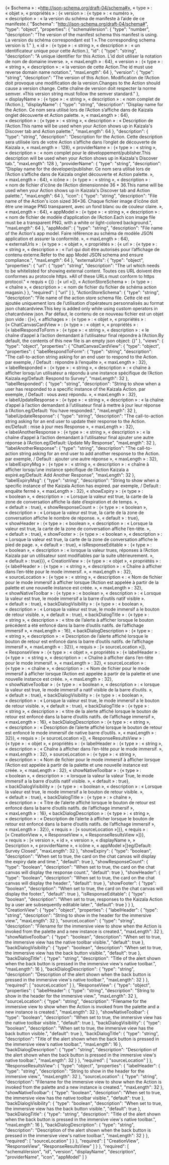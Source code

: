 <span data-ttu-id="773e1-101">{« $schema » : «http://json-schema.org/draft-04/schema#», « type » : « objet », « propriétés » : {« version » : {« type » : « numéro », « description » : « la version du schéma de manifeste à l’aide de ce manifeste.</span><span class="sxs-lookup"><span data-stu-id="773e1-101">{ "$schema": "http://json-schema.org/draft-04/schema#", "type": "object", "properties": { "schemaVersion": { "type": "number", "description": "The version of the manifest schema this manifest is using.</span></span> <span data-ttu-id="773e1-102">La version du schéma correspondant est 1 ».</span><span class="sxs-lookup"><span data-stu-id="773e1-102">The corresponding schema version is 1."</span></span>
<span data-ttu-id="773e1-103">}, « id » : {« type » : « string », « description » : « un identificateur unique pour cette Action.</span><span class="sxs-lookup"><span data-stu-id="773e1-103">}, "id": { "type": "string", "description": "A unique identifier for this Action.</span></span> <span data-ttu-id="773e1-104">L’id doit utiliser la notation de nom de domaine inverse. », « maxLength » : 64}, « version » : {« type » : « string », « description » : « la version de cette Action.</span><span class="sxs-lookup"><span data-stu-id="773e1-104">The id must use reverse domain name notation.", "maxLength": 64 }, "version": { "type": "string", "description": "The version of this Action.</span></span> <span data-ttu-id="773e1-105">Modification de l’Action doit provoque une modification de la version.</span><span class="sxs-lookup"><span data-stu-id="773e1-105">Changes to the Action should cause a version change.</span></span> <span data-ttu-id="773e1-106">Cette chaîne de version doit respecter la norme semver. »</span><span class="sxs-lookup"><span data-stu-id="773e1-106">This version string must follow the semver standard."</span></span>
<span data-ttu-id="773e1-107">}, « displayName » : {« type » : « string », « description » : « nom complet de l’Action.</span><span class="sxs-lookup"><span data-stu-id="773e1-107">}, "displayName": { "type": "string", "description": "Display name for the Action.</span></span> <span data-ttu-id="773e1-108">Ce nom sera utilisé lors de l’Action s’affiche dans de Kaizala onglet découverte et Action palette. », « maxLength » : 64}, « description » : {« type » : « string », « description » : « Description de l’Action.</span><span class="sxs-lookup"><span data-stu-id="773e1-108">This name will be used when your Action shows up in Kaizala's Discover tab and Action palette.", "maxLength": 64 }, "description": { "type": "string", "description": "Description for the Action.</span></span> <span data-ttu-id="773e1-109">Cette description sera utilisée lors de votre Action s’affiche dans l’onglet de découverte de Kaizala », « maxLength » : 128}, « providerName » : {« type » : « string », « description » : « nom complet pour le développement/publisher.</span><span class="sxs-lookup"><span data-stu-id="773e1-109">This description will be used when your Action shows up in Kaizala's Discover tab.", "maxLength": 128 }, "providerName": { "type": "string", "description": "Display name for the developer/publisher.</span></span> <span data-ttu-id="773e1-110">Ce nom sera utilisé lors de l’Action s’affiche dans de Kaizala onglet découverte et Action palette. », « maxLength » : 64}, « icône » : {« type » : « string », « description » : « nom de fichier d’icône de l’Action dimensionnée 36 \* 36.</span><span class="sxs-lookup"><span data-stu-id="773e1-110">This name will be used when your Action shows up in Kaizala's Discover tab and Action palette.", "maxLength": 64 }, "icon": { "type": "string", "description": "File name of the Action's icon sized 36\*36.</span></span> <span data-ttu-id="773e1-111">Chaque fichier image d’icône doit être une image PNG transparent, avec un fond blanc ou de couleur claire. », « maxLength » : 64}, « appModel » : {« type » : « string », « description » : « nom de fichier de modèle d’application de l’Action.</span><span class="sxs-lookup"><span data-stu-id="773e1-111">Each icon image file must be a transparent PNG, with a white or light-colored background.", "maxLength": 64 }, "appModel": { "type": "string", "description": "File name of the Action's app model.</span></span> <span data-ttu-id="773e1-112">Faire référence au schéma de modèle JSON application et assurer la conformité. », « maxLength » : 64}, « externalUrls » : {« type » : « objet », « propriétés » : {« url » : {« type » : « string », « description » : « l’url qui doit être autorisés pour l’affichage de contenu externe.</span><span class="sxs-lookup"><span data-stu-id="773e1-112">Refer to the app Model JSON schema and ensure compliance.", "maxLength": 64 }, "externalUrls": { "type": "object", "properties": { "url": { "type": "string", "description": "The url which needs to be whitelisted for showing external content.</span></span> <span data-ttu-id="773e1-113">Toutes ces URL doivent être conformes au protocole https. »</span><span class="sxs-lookup"><span data-stu-id="773e1-113">All of these URLs must conform to https protocol."</span></span>
<span data-ttu-id="773e1-114">« requis « {}} : [« url »]}, « ActionStoreSchema » : {« type » : « chaîne », « description » : « nom de fichier du fichier de schéma action magasin.</span><span class="sxs-lookup"><span data-stu-id="773e1-114">} }, "required": [ "url" ] }, "ActionStoreSchema": { "type": "string", "description": "File name of the action store schema file.</span></span> <span data-ttu-id="773e1-115">Cette clé est ajoutée uniquement lors de l’utilisation d’opérateurs personnalisés au format json chatcardview.</span><span class="sxs-lookup"><span data-stu-id="773e1-115">This key is added only while using custom operators in chatcardview json.</span></span> <span data-ttu-id="773e1-116">Par défaut, le contenu de ce nouveau fichier est un objet json vide : {}»}, « affichages » : {« type » : « objet », « propriétés » : {« ChatCanvasCardView » : {« type » : « objet », « propriétés » : {« labelRespondToForm » : {« type » : « string », « description » : « le chaîne d’appel à l’action demandant à l’utilisateur final répondre à l’Action.</span><span class="sxs-lookup"><span data-stu-id="773e1-116">By default, the contents of this new file is an empty json object: {}" }, "views": { "type": "object", "properties": { "ChatCanvasCardView": { "type": "object", "properties": { "labelRespondToForm": { "type": "string", "description": "The call-to-action string asking for an end user to respond to the Action.</span></span> <span data-ttu-id="773e1-117">par exemple, / Default : répondre à l’enquête », « maxLength » : 32}, « labelResponded » : {« type » : « string », « description » : « chaîne à afficher lorsqu’un utilisateur a répondu à une instance spécifique de l’Action Kaizala.</span><span class="sxs-lookup"><span data-stu-id="773e1-117">eg/Default: Respond to Survey", "maxLength": 32 }, "labelResponded": { "type": "string", "description": "String to show when a user has responded to a specific instance of the Kaizala Action.</span></span> <span data-ttu-id="773e1-118">par exemple, / Default : vous avez répondu. », « maxLength » : 32}, « labelUpdateResponse » : {« type » : « string », « description » : « la chaîne d’appel à l’action demandant à l’utilisateur final à mettre à jour leur réponse à l’Action.</span><span class="sxs-lookup"><span data-stu-id="773e1-118">eg/Default: You have responded.", "maxLength": 32 }, "labelUpdateResponse": { "type": "string", "description": "The call-to-action string asking for an end user to update their response to the Action.</span></span> <span data-ttu-id="773e1-119">ex/Default : mise à jour mes Response », « maxLength » : 32}, « labelAnotherResponse » : {« type » : « string », « description » : « la chaîne d’appel à l’action demandant à l’utilisateur final ajouter une autre réponse à l’Action.</span><span class="sxs-lookup"><span data-stu-id="773e1-119">eg/Default: Update My Response", "maxLength": 32 }, "labelAnotherResponse": { "type": "string", "description": "The call-to-action string asking for an end user to add another response to the Action.</span></span> <span data-ttu-id="773e1-120">par exemple, / Default : ajouter une autre réponse », « maxLength » : 32}, « labelExpiryMsg » : {« type » : « string », « description » : « chaîne à afficher lorsqu’une instance spécifique de l’Action Kaizala a expiré.</span><span class="sxs-lookup"><span data-stu-id="773e1-120">eg/Default: Add Another Response", "maxLength": 32 }, "labelExpiryMsg": { "type": "string", "description": "String to show when a specific instance of the Kaizala Action has expired.</span></span> <span data-ttu-id="773e1-121">par exemple, / Default : enquête fermé », « maxLength » : 32}, « showExpiry » : {« type » : « boolean », « description » : « Lorsque la valeur est true, la carte de la zone de conversation affiche la date d’expiration et de temps. », « default » : true}, « showResponseCount » : {« type » : « boolean », « description » : « Lorsque la valeur est true, la carte de la zone de conversation affiche le nombre de réponse. », « default » : true}, « showHeader » : {« type » : « boolean », « description » : « Lorsque la valeur est true, la carte de la zone de conversation affiche l’en-tête. », « default » : true}, « showFooter » : {« type » : « boolean », « description » : « Lorsque la valeur est true, la carte de la zone de conversation affiche le pied de page. », « default » : true}, « isResponseEditable » : {« type » : « boolean », « description » : « lorsque la valeur trues, réponses à l’Action Kaizala par un utilisateur sont modifiables par la suite ultérieurement. », « default » : true}}}, « CreationView » : {« type » : « objet », « propriétés » : {« labelHeader » : {« type » : « string », « description » : « Chaîne à afficher dans l’en-tête pour le mode immersif. », « maxLength » : 32}, « sourceLocation » : {« type » : « string », « description « : « Nom de fichier pour le mode immersif à afficher lorsque l’Action est appelée à partir de la palette et une nouvelle instance est créée. », « maxLength » : 32}, « showNativeToolbar » : {« type » : « boolean », « description » : « Lorsque la valeur est true, le mode immersif a la barre d’outils natif visible ». « default » : true}, « backDialogVisibility » : {« type » : « boolean », « description » : « Lorsque la valeur est true, le mode immersif a le bouton de retour visible. », « default » : true}, « backDialogTitle » : {« type » : « string », « description » : « titre de l’alerte à afficher lorsque le bouton précédent a été enfoncé dans la barre d’outils natifs. de l’affichage immersif », « maxLength » : 16}, « backDialogDescription » : {« type » : « string », « description » : « Description de l’alerte affiché lorsque le bouton de retour est enfoncé dans la barre d’outils natifs. de l’affichage immersif », « maxLength « : 32}}, « requis » : [« sourceLocation »]}, « ResponseView » : {« type » : « objet », « propriétés » : {« labelHeader » : {« type » : « string », « description » : « Chaîne à afficher dans l’en-tête pour le mode immersif. », « maxLength » : 32}, « sourceLocation » : {« type » : « chaîne », « description » : « Nom de fichier pour le mode immersif à afficher lorsque l’Action est appelée à partir de la palette et une nouvelle instance est créée. », « maxLength » : 32}, « showNativeToolbar » : {« type » : « boolean », « description » : « lorsque la valeur est true, le mode immersif a natif visible de la barre d’outils. », « default » : true}, « backDialogVisibility » : {« type » : « boolean », « description » : « Lorsque la valeur est true, le mode immersif a le bouton de retour visible. », « default » : true}, « backDialogTitle » : {« type » : « string », « description » : « titre de la alerte affiché lorsque le bouton de retour est enfoncé dans la barre d’outils natifs. de l’affichage immersif », « maxLength » : 16}, « backDialogDescription » : {« type » : « string », « description » : « Description de l’alerte affiché lorsque le bouton de retour est enfoncé le mode immersif de native barre d’outils. », « maxLength » : 32}}, « requis » : [« sourceLocation »]}, « ResponseResultsView » : {« type » : « objet », « propriétés » : {« labelHeader » : {« type » : « string », « description » : « Chaîne à afficher dans l’en-tête pour le mode immersif. », « maxLength » : 32}, » sourceLocation » : {« type » : « string », « description » : « Nom de fichier pour le mode immersif à afficher lorsque l’Action est appelée à partir de la palette et une nouvelle instance est créée. », « maxLength » : 32}, « showNativeToolbar » : {« type » : « boolean », « description » : « lorsque la valeur la valeur True, le mode immersif a la barre d’outils natif visible. », « default » : true}, « backDialogVisibility » : {« type » : « boolean », « description » : « Lorsque la valeur est true, le mode immersif a le bouton de retour visible. », « default » : true}, « backDialogTitle » : {« type » : » chaîne », « description » : « Titre de l’alerte affiché lorsque le bouton de retour est enfoncé dans la barre d’outils natifs. de l’affichage immersif », « maxLength » : 16}, « backDialogDescription » : {« type » : « string », « description » : « Description de l’alerte à afficher lorsque le bouton de retour est enfoncé dans la barre d’outils natifs. de l’affichage immersif », « maxLength » : 32}}, « requis » : [« sourceLocation »]}}, « requis » : [« CreationView », « ResponseView », « ResponseResultsView »]}}, « requis » : [« version », « id », « version », « displayName », » Description », « providerName », « icône », « appModel »]}</span><span class="sxs-lookup"><span data-stu-id="773e1-121">eg/Default: Survey Closed", "maxLength": 32 }, "showExpiry": { "type": "boolean", "description": "When set to true, the card on the chat canvas will display the expiry date and time.", "default": true }, "showResponseCount": { "type": "boolean", "description": "When set to true, the card on the chat canvas will display the response count.", "default": true }, "showHeader": { "type": "boolean", "description": "When set to true, the card on the chat canvas will display the header.", "default": true }, "showFooter": { "type": "boolean", "description": "When set to true, the card on the chat canvas will display the footer.", "default": true }, "isResponseEditable": { "type": "boolean", "description": "When set to true, responses to the Kaizala Action by a user are subsequently editable later.", "default": true } } }, "CreationView": { "type": "object", "properties": { "labelHeader": { "type": "string", "description": "String to show in the header for the immersive view.", "maxLength": 32 }, "sourceLocation": { "type": "string", "description": "Filename for the immersive view to show when the Action is invoked from the palette and a new instance is created.", "maxLength": 32 }, "showNativeToolbar": { "type": "boolean", "description": "When set to true, the immersive view has the native toolbar visible.", "default": true }, "backDialogVisibility": { "type": "boolean", "description": "When set to true, the immersive view has the back button visible.", "default": true }, "backDialogTitle": { "type": "string", "description": "Title of the alert shown when the back button is pressed in the immersive view's native toolbar.", "maxLength": 16 }, "backDialogDescription": { "type": "string", "description": "Description of the alert shown when the back button is pressed in the immersive view's native toolbar.", "maxLength": 32 } }, "required": [ "sourceLocation" ] }, "ResponseView": { "type": "object", "properties": { "labelHeader": { "type": "string", "description": "String to show in the header for the immersive view.", "maxLength": 32 }, "sourceLocation": { "type": "string", "description": "Filename for the immersive view to show when the Action is invoked from the palette and a new instance is created.", "maxLength": 32 }, "showNativeToolbar": { "type": "boolean", "description": "When set to true, the immersive view has the native toolbar visible.", "default": true }, "backDialogVisibility": { "type": "boolean", "description": "When set to true, the immersive view has the back button visible.", "default": true }, "backDialogTitle": { "type": "string", "description": "Title of the alert shown when the back button is pressed in the immersive view's native toolbar.", "maxLength": 16 }, "backDialogDescription": { "type": "string", "description": "Description of the alert shown when the back button is pressed in the immersive view's native toolbar.", "maxLength": 32 } }, "required": [ "sourceLocation" ] }, "ResponseResultsView": { "type": "object", "properties": { "labelHeader": { "type": "string", "description": "String to show in the header for the immersive view.", "maxLength": 32 }, "sourceLocation": { "type": "string", "description": "Filename for the immersive view to show when the Action is invoked from the palette and a new instance is created.", "maxLength": 32 }, "showNativeToolbar": { "type": "boolean", "description": "When set to true, the immersive view has the native toolbar visible.", "default": true }, "backDialogVisibility": { "type": "boolean", "description": "When set to true, the immersive view has the back button visible.", "default": true }, "backDialogTitle": { "type": "string", "description": "Title of the alert shown when the back button is pressed in the immersive view's native toolbar.", "maxLength": 16 }, "backDialogDescription": { "type": "string", "description": "Description of the alert shown when the back button is pressed in the immersive view's native toolbar.", "maxLength": 32 } }, "required": [ "sourceLocation" ] } }, "required": [ "CreationView", "ResponseView", "ResponseResultsView" ] } }, "required": [ "schemaVersion", "id", "version", "displayName", "description", "providerName", "icon", "appModel" ] }</span></span>
